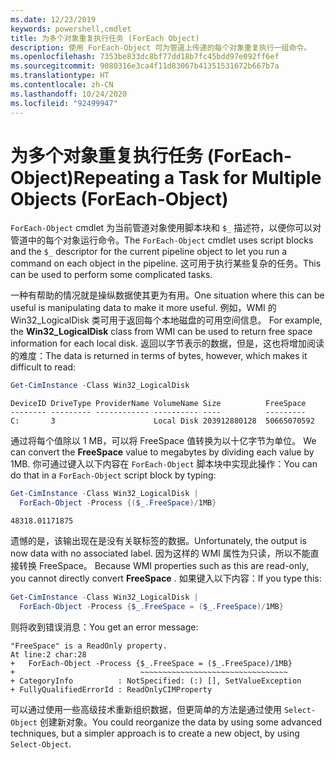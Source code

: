 ```yaml
---
ms.date: 12/23/2019
keywords: powershell,cmdlet
title: 为多个对象重复执行任务 (ForEach Object)
description: 使用 ForEach-Object 可为管道上传递的每个对象重复执行一组命令。
ms.openlocfilehash: 7353be833dc8bf77dd18b7fc45bdd97e092ff6ef
ms.sourcegitcommit: 9080316e3ca4f11d83067b41351531672b667b7a
ms.translationtype: HT
ms.contentlocale: zh-CN
ms.lasthandoff: 10/24/2020
ms.locfileid: "92499947"
---
```

# <a name="repeating-a-task-for-multiple-objects-foreach-object"></a><span data-ttu-id="81a4b-104">为多个对象重复执行任务 (ForEach-Object)</span><span class="sxs-lookup"><span data-stu-id="81a4b-104">Repeating a Task for Multiple Objects (ForEach-Object)</span></span>

<span data-ttu-id="81a4b-105">`ForEach-Object` cmdlet 为当前管道对象使用脚本块和 `$_` 描述符，以便你可以对管道中的每个对象运行命令。</span><span class="sxs-lookup"><span data-stu-id="81a4b-105">The `ForEach-Object` cmdlet uses script blocks and the `$_` descriptor for the current pipeline object to let you run a command on each object in the pipeline.</span></span> <span data-ttu-id="81a4b-106">这可用于执行某些复杂的任务。</span><span class="sxs-lookup"><span data-stu-id="81a4b-106">This can be used to perform some complicated tasks.</span></span>

<span data-ttu-id="81a4b-107">一种有帮助的情况就是操纵数据使其更为有用。</span><span class="sxs-lookup"><span data-stu-id="81a4b-107">One situation where this can be useful is manipulating data to make it more useful.</span></span> <span data-ttu-id="81a4b-108">例如，WMI 的 Win32_LogicalDisk 类可用于返回每个本地磁盘的可用空间信息。 </span><span class="sxs-lookup"><span data-stu-id="81a4b-108">For example, the **Win32_LogicalDisk** class from WMI can be used to return free space information for each local disk.</span></span> <span data-ttu-id="81a4b-109">返回以字节表示的数据，但是，这也将增加阅读的难度：</span><span class="sxs-lookup"><span data-stu-id="81a4b-109">The data is returned in terms of bytes, however, which makes it difficult to read:</span></span>

```powershell
Get-CimInstance -Class Win32_LogicalDisk
```

```Output
DeviceID DriveType ProviderName VolumeName Size          FreeSpace
-------- --------- ------------ ---------- ----          ---------
C:       3                      Local Disk 203912880128  50665070592
```

<span data-ttu-id="81a4b-110">通过将每个值除以 1 MB，可以将 FreeSpace 值转换为以十亿字节为单位。 </span><span class="sxs-lookup"><span data-stu-id="81a4b-110">We can convert the **FreeSpace** value to megabytes by dividing each value by 1MB.</span></span> <span data-ttu-id="81a4b-111">你可通过键入以下内容在 `ForEach-Object` 脚本块中实现此操作：</span><span class="sxs-lookup"><span data-stu-id="81a4b-111">You can do that in a `ForEach-Object` script block by typing:</span></span>

```powershell
Get-CimInstance -Class Win32_LogicalDisk |
  ForEach-Object -Process {($_.FreeSpace)/1MB}
```

```Output
48318.01171875
```

<span data-ttu-id="81a4b-112">遗憾的是，该输出现在是没有关联标签的数据。</span><span class="sxs-lookup"><span data-stu-id="81a4b-112">Unfortunately, the output is now data with no associated label.</span></span> <span data-ttu-id="81a4b-113">因为这样的 WMI 属性为只读，所以不能直接转换 FreeSpace。 </span><span class="sxs-lookup"><span data-stu-id="81a4b-113">Because WMI properties such as this are read-only, you cannot directly convert **FreeSpace** .</span></span> <span data-ttu-id="81a4b-114">如果键入以下内容：</span><span class="sxs-lookup"><span data-stu-id="81a4b-114">If you type this:</span></span>

```powershell
Get-CimInstance -Class Win32_LogicalDisk |
  ForEach-Object -Process {$_.FreeSpace = ($_.FreeSpace)/1MB}
```

<span data-ttu-id="81a4b-115">则将收到错误消息：</span><span class="sxs-lookup"><span data-stu-id="81a4b-115">You get an error message:</span></span>

```Output
"FreeSpace" is a ReadOnly property.
At line:2 char:28
+   ForEach-Object -Process {$_.FreeSpace = ($_.FreeSpace)/1MB}
+                            ~~~~~~~~~~~~~~~~~~~~~~~~~~~~~~~~~
+ CategoryInfo          : NotSpecified: (:) [], SetValueException
+ FullyQualifiedErrorId : ReadOnlyCIMProperty
```

<span data-ttu-id="81a4b-116">可以通过使用一些高级技术重新组织数据，但更简单的方法是通过使用 `Select-Object` 创建新对象。</span><span class="sxs-lookup"><span data-stu-id="81a4b-116">You could reorganize the data by using some advanced techniques, but a simpler approach is to create a new object, by using `Select-Object`.</span></span>
